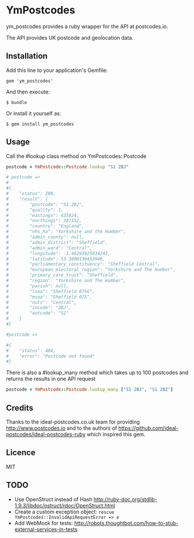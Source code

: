 # YmPostcodes

ym_postcodes provides a ruby wrapper for the API at postcodes.io.

The API provides UK postcode and geolocation data.

## Installation

Add this line to your application's Gemfile:

    gem 'ym_postcodes'

And then execute:

    $ bundle

Or install it yourself as:

    $ gem install ym_postcodes

## Usage

Call the #lookup class method on YmPostcodes::Postcode

```ruby
postcode = YmPostcode::Postcode.lookup "S1 2BJ"

# postcode =>
#
#{
#    "status": 200,
#    "result": {
#        "postcode": "S1 2BJ",
#        "quality": 1,
#        "eastings": 435824,
#        "northings": 387152,
#        "country": "England",
#        "nhs_ha": "Yorkshire and the Humber",
#        "admin_county": null,
#        "admin_district": "Sheffield",
#        "admin_ward": "Central",
#        "longitude": -1.46293025034242,
#        "latitude": 53.3800130453946,
#        "parliamentary_constituency": "Sheffield Central",
#        "european_electoral_region": "Yorkshire and The Humber",
#        "primary_care_trust": "Sheffield",
#        "region": "Yorkshire and The Humber",
#        "parish": null,
#        "lsoa": "Sheffield 075G",
#        "msoa": "Sheffield 075",
#        "nuts": "Central",
#        "incode": "2BJ",
#        "outcode": "S1"
#    }
#}

#postcode =>

#{
#    "status": 404,
#    "error": "Postcode not found"
#}
```

There is also a #lookup_many method which takes up to 100 postcodes and returns
the results in one API request

```ruby
postcode = YmPostcode::Postcode.lookup_many ["S1 2BJ", "S1 2BZ"]
```

## Credits

Thanks to the ideal-postcodes.co.uk team for providing http://www.postcodes.io
and to the authors of https://github.com/ideal-postcodes/ideal-postcodes-ruby
which inspired this gem.

## Licence

MIT

## TODO

 * Use OpenStruct instead of Hash http://ruby-doc.org/stdlib-1.9.3/libdoc/ostruct/rdoc/OpenStruct.html
 * Create a custom exception object: ```rescue YmPostcodes::InvalidApiRequestError => e``` 
 * Add WebMock for tests: http://robots.thoughtbot.com/how-to-stub-external-services-in-tests
